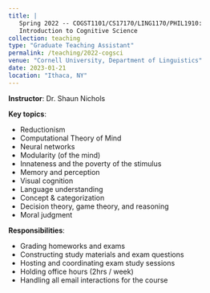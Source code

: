 ```yaml
---
title: |
   Spring 2022 -- COGST1101/CS17170/LING1170/PHIL1910:  
   Introduction to Cognitive Science
collection: teaching
type: "Graduate Teaching Assistant"
permalink: /teaching/2022-cogsci
venue: "Cornell University, Department of Linguistics"
date: 2023-01-21
location: "Ithaca, NY"
---
```


**Instructor**: Dr. Shaun Nichols 

**Key topics**: 
- Reductionism
- Computational Theory of Mind
- Neural networks
- Modularity (of the mind)
- Innateness and the poverty of the stimulus
- Memory and perception
- Visual cognition
- Language understanding
- Concept & categorization
- Decision theory, game theory, and reasoning
- Moral judgment

**Responsibilities**: 
- Grading homeworks and exams
- Constructing study materials and exam questions
- Hosting and coordinating exam study sessions
- Holding office hours (2hrs / week)
- Handling all email interactions for the course
